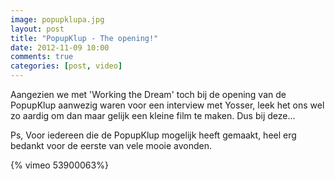 ```yaml
---
image: popupklupa.jpg
layout: post
title: "PopupKlup - The opening!"
date: 2012-11-09 10:00
comments: true
categories: [post, video]
---
```


Aangezien we met 'Working the Dream' toch bij de opening van de PopupKlup aanwezig waren voor een interview met Yosser, leek het ons wel zo aardig om dan maar gelijk een kleine film te maken. Dus bij deze...

<!--more-->

Ps,
Voor iedereen die de PopupKlup mogelijk heeft gemaakt, heel erg bedankt voor de eerste van vele mooie avonden.

{% vimeo 53900063%}